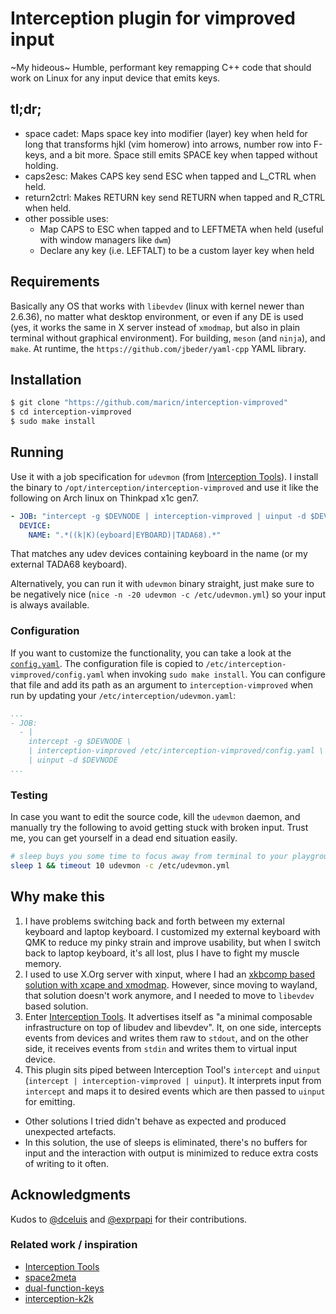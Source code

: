 # Interception plugin for vimproved input

~My hideous~ Humble, performant key remapping C++ code that should work on Linux for any input device that emits keys.

## tl;dr;

- space cadet: Maps space key into modifier (layer) key when held for long that transforms hjkl (vim homerow) into arrows, number row into F-keys, and a bit more. Space still emits SPACE key when tapped without holding.
- caps2esc: Makes CAPS key send ESC when tapped and L_CTRL when held.
- return2ctrl: Makes RETURN key send RETURN when tapped and R_CTRL when held.
- other possible uses:
  - Map CAPS to ESC when tapped and to LEFTMETA when held (useful with window managers like `dwm`)
  - Declare any key (i.e. LEFTALT) to be a custom layer key when held

## Requirements
Basically any OS that works with `libevdev` (linux with kernel newer than 2.6.36), no matter what desktop environment, or even if any DE is used (yes, it works the same in X server instead of `xmodmap`, but also in plain terminal without graphical environment).
For building, `meson` (and `ninja`), and `make`.
At runtime, the `https://github.com/jbeder/yaml-cpp` YAML library.

## Installation
```bash
$ git clone "https://github.com/maricn/interception-vimproved"
$ cd interception-vimproved
$ sudo make install
```

## Running
Use it with a job specification for `udevmon` (from [Interception Tools](https://gitlab.com/interception/linux/tools)). I install the binary to `/opt/interception/interception-vimproved` and use it like the following on Arch linux on Thinkpad x1c gen7.

```yaml
- JOB: "intercept -g $DEVNODE | interception-vimproved | uinput -d $DEVNODE"
  DEVICE:
    NAME: ".*((k|K)(eyboard|EYBOARD)|TADA68).*"
```

That matches any udev devices containing keyboard in the name (or my external TADA68 keyboard).

Alternatively, you can run it with `udevmon` binary straight, just make sure to be negatively nice (`nice -n -20 udevmon -c /etc/udevmon.yml`) so your input is always available.

### Configuration
If you want to customize the functionality, you can take a look at the [`config.yaml`](./config.yaml).
The configuration file is copied to `/etc/interception-vimproved/config.yaml` when invoking `sudo make install`.
You can configure that file and add its path as an argument to `interception-vimproved` when run by updating your `/etc/interception/udevmon.yaml`:
```yaml
...
- JOB:
  - |
    intercept -g $DEVNODE \
    | interception-vimproved /etc/interception-vimproved/config.yaml \
    | uinput -d $DEVNODE
...
```


### Testing
In case you want to edit the source code, kill the `udevmon` daemon, and manually try the following to avoid getting stuck with broken input. Trust me, you can get yourself in a dead end situation easily.

```bash
# sleep buys you some time to focus away from terminal to your playground, also you'll probably need to add a sudo
sleep 1 && timeout 10 udevmon -c /etc/udevmon.yml
```

## Why make this
1. I have problems switching back and forth between my external keyboard and laptop keyboard. I customized my external keyboard with QMK to reduce my pinky strain and improve usability, but when I switch back to laptop keyboard, it's all lost, plus I have to fight my muscle memory.
2. I used to use X.Org server with xinput, where I had an [xkbcomp based solution with xcape and xmodmap](https://github.com/maricn/dotfiles/blob/master/.xinitrc-keyboard-remap). However, since moving to wayland, that solution doesn't work anymore, and I needed to move to `libevdev` based solution.
3. Enter [Interception Tools](https://gitlab.com/interception/linux/tools). It advertises itself as "a minimal composable infrastructure on top of libudev and libevdev". It, on one side, intercepts events from devices and writes them raw to `stdout`, and on the other side, it receives events from `stdin` and writes them to virtual input device.
4. This plugin sits piped between Interception Tool's `intercept` and `uinput` (`intercept | interception-vimproved | uinput`). It interprets input from `intercept` and maps it to desired events which are then passed to `uinput` for emitting.

- Other solutions I tried didn't behave as expected and produced unexpected artefacts.
- In this solution, the use of sleeps is eliminated, there's no buffers for input and the interaction with output is minimized to reduce extra costs of writing to it often.

## Acknowledgments

Kudos to [@dceluis](https://github.com/dceluis) and [@exprpapi](https://github.com/exprpapi) for their contributions.

### Related work / inspiration

- [Interception Tools](https://gitlab.com/interception/linux/tools)
- [space2meta](https://gitlab.com/interception/linux/plugins/space2meta)
- [dual-function-keys](https://gitlab.com/interception/linux/plugins/dual-function-keys)
- [interception-k2k](https://github.com/zsugabubus/interception-k2k)
